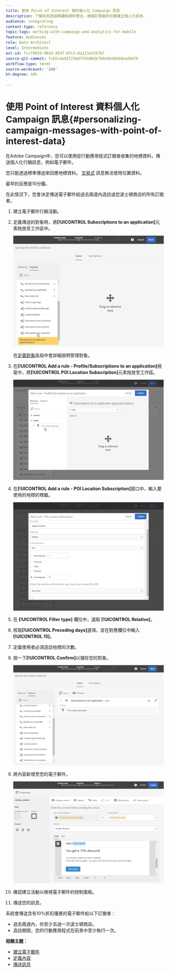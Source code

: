 ```yaml
---
title: 使用 Point of Interest 資料個人化 Campaign 訊息
description: 了解如何透過興趣點資料整合，根據訂閱者的位置建立個人化訊息。
audience: integrating
content-type: reference
topic-tags: working-with-campaign-and-analytics-for-mobile
feature: Audiences
role: Data Architect
level: Intermediate
exl-id: fcc79829-902d-4547-87c5-8a213e1257b7
source-git-commit: fcb5c4a92f23bdffd1082b7b044b5859dead9d70
workflow-type: tm+mt
source-wordcount: '260'
ht-degree: 10%

---
```


# 使用 Point of Interest 資料個人化 Campaign 訊息{#personalizing-campaign-messages-with-point-of-interest-data}

在Adobe Campaign中，您可以使用從行動應用程式訂閱者收集的地標資料，傳送個人化行銷訊息，例如電子郵件。

您只能透過標準傳送來回應地標資料。 [交易式](../../channels/using/getting-started-with-transactional-msg.md) 訊息無法使用位置資料。

最早的反應是10分鐘。

在此情況下，您會決定傳送電子郵件給過去兩週內造訪過您波士頓商店的所有訂閱者。

1. 建立電子郵件行銷活動。
1. 定義傳送的對象時，將&#x200B;**[!UICONTROL Subscriptions to an application]**&#x200B;元素拖放至工作區中。

   ![](assets/poi_subscriptions_app.png)

   在[定義對象](../../audiences/using/creating-audiences.md)區段中會詳細說明管理對象。

1. 在&#x200B;**[!UICONTROL Add a rule - Profile/Subscriptions to an application]**&#x200B;視窗中，將&#x200B;**[!UICONTROL POI Location Subscription]**&#x200B;元素拖放至工作區。

   ![](assets/poi_add_rule_profile_subscription.png)

1. 在&#x200B;**[!UICONTROL Add a rule - POI Location Subscription]**&#x200B;窗口中，輸入要使用的地標的標籤。

   ![](assets/poi_location_subscription.png)

1. 在 **[!UICONTROL Filter type]** 欄位中，選取 **[!UICONTROL Relative]**。
1. 核取&#x200B;**[!UICONTROL Preceding days]**&#x200B;選項，並在對應欄位中輸入&#x200B;**[!UICONTROL 15]**。
1. 定義使用者必須造訪地標的次數。
1. 按一下&#x200B;**[!UICONTROL Confirm]**&#x200B;以儲存您的對象。

   ![](assets/poi_subscriptions_app_audience_defined.png)

1. 將內容新增至您的電子郵件。

   ![](assets/poi_email_content.png)

1. 確認建立活動以檢視電子郵件的控制面板。
1. 傳送您的訊息。

系統會傳送含有10%折扣優惠的電子郵件給以下訂閱者：

* 過去兩週內，你至少去過一次波士頓商店。
* 造訪期間，您的行動應用程式在前景中至少執行一次。

**相關主題：**

* [建立電子郵件](../../channels/using/creating-an-email.md)
* [定義內容](../../designing/using/personalization.md#example-email-personalization)
* [傳送訊息](../../sending/using/confirming-the-send.md)
